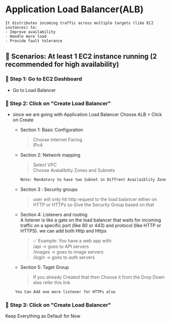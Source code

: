 # Application Load Balancer(ALB)
    It distributes incoming traffic across multiple targets (like EC2 instances) to:
    - Improve availability
    - Handle more load
    - Provide fault tolerance

## 🧩 Scenarios: At least 1 EC2 instance running (2 recommended for high availability)

### 🧭 Step 1: Go to EC2 Dashboard
   - Go to Load Balancer
### 🧱 Step 2: Click on "Create Load Balancer"
- since we are going with Application Load Balancer Choose ALB > Click on Create   
    - Section 1: Basic Configuration
      >Choose Internet Facing                                                                                   
      >IPv4
    - Section 2: Network mapping 
      >Select VPC                                                                                               
      >Choose Avaialiblity Zones and Subnets
      ```bash
      Note: Mandatory to have two Subnet in Diffrent Availaiblity Zone for High Availaiblity 
      ```
    - Section 3 : Security groups 
      > user will only hit http request to the load balancer either on HTTP or HTTPs so Give the Security Group based on that
    - Section 4: Listeners and routing                                                                          
    A listener is like a gate on the load balancer that waits for incoming traffic on a specific port (like 80 or 443) and protocol (like HTTP or HTTPS). we can add both Http and Https                                    
      > ✅ Example:
        You have a web app with:                                                                                
        /api → goes to API servers                                                                                  
        /images → goes to image servers                                                                                                
        /login → goes to auth servers
    - Section 5: Taget Group 
      > If you already Created that then Choose it from the Drop Down else refer this link
    
   ```bash
    You Can Add one more listener for HTTPs also
    ```

### 🧱 Step 3: Click on "Create Load Balancer"
Keep Everything as Default for Now

    






